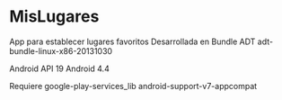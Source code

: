 MisLugares
============

App para establecer lugares favoritos
Desarrollada en Bundle ADT adt-bundle-linux-x86-20131030


Android API 19
Android 4.4


Requiere
google-play-services_lib
android-support-v7-appcompat
